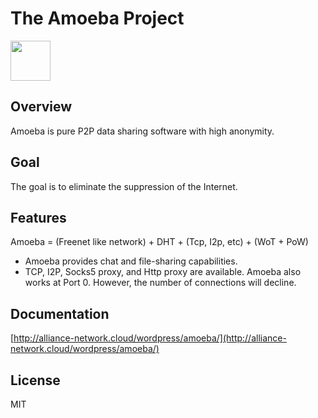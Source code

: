 # The Amoeba Project

<img src="https://github.com/Alliance-Network/Specs/raw/master/icons/Amoeba.png" width="64">

## Overview

Amoeba is pure P2P data sharing software with high anonymity.

## Goal

The goal is to eliminate the suppression of the Internet.

## Features

Amoeba = (Freenet like network) + DHT + (Tcp, I2p, etc) + (WoT + PoW)

* Amoeba provides chat and file-sharing capabilities.
* TCP, I2P, Socks5 proxy, and Http proxy are available. Amoeba also works at Port 0. However, the number of connections will decline.

## Documentation

[http://alliance-network.cloud/wordpress/amoeba/](http://alliance-network.cloud/wordpress/amoeba/)

## License

MIT
